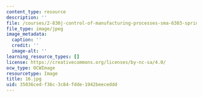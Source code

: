 ```yaml
---
content_type: resource
description: ''
file: /courses/2-830j-control-of-manufacturing-processes-sma-6303-spring-2008/35036cedf36c3c84fdde1942beeceddd_16.jpg
file_type: image/jpeg
image_metadata:
  caption: ''
  credit: ''
  image-alt: ''
learning_resource_types: []
license: https://creativecommons.org/licenses/by-nc-sa/4.0/
ocw_type: OCWImage
resourcetype: Image
title: 16.jpg
uid: 35036ced-f36c-3c84-fdde-1942beeceddd
---
```


